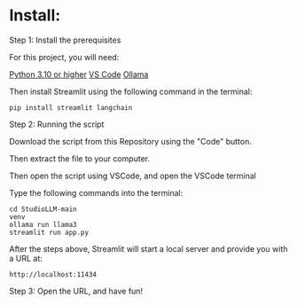 # Install:
Step 1: Install the prerequisites

For this project, you will need:

[Python 3.10 or higher](https://www.python.org/downloads/)
[VS Code](https://code.visualstudio.com/download)
[Ollama](https://ollama.com/download)

Then install Streamlit using the following command in the terminal:

```
pip install streamlit langchain
```

Step 2: Running the script

Download the script from this Repository using the "Code" button.

Then extract the file to your computer.

Then open the script using VSCode, and open the VSCode terminal

Type the following commands into the terminal:

```
cd StudioLLM-main
venv
ollama run llama3
streamlit run app.py
```

After the steps above, Streamlit will start a local server and provide you with a URL at:

```
http://localhost:11434
```

Step 3: Open the URL, and have fun!
